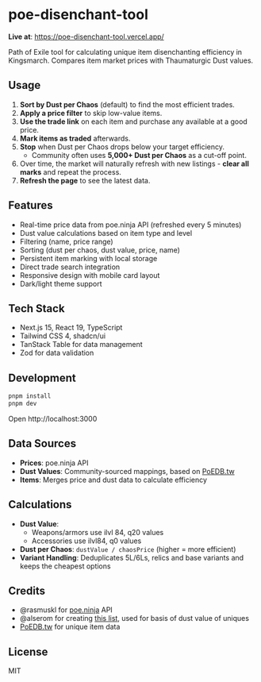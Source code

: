 # poe-disenchant-tool

**Live at**: https://poe-disenchant-tool.vercel.app/

Path of Exile tool for calculating unique item disenchanting efficiency in Kingsmarch. Compares item market prices with Thaumaturgic Dust values.

## Usage

1. **Sort by Dust per Chaos** (default) to find the most efficient trades.
2. **Apply a price filter** to skip low-value items.
3. **Use the trade link** on each item and purchase any available at a good price.
4. **Mark items as traded** afterwards.
5. **Stop** when Dust per Chaos drops below your target efficiency.
   - Community often uses **5,000+ Dust per Chaos** as a cut-off point.
6. Over time, the market will naturally refresh with new listings - **clear all marks** and repeat the process.
7. **Refresh the page** to see the latest data.

## Features

- Real-time price data from poe.ninja API (refreshed every 5 minutes)
- Dust value calculations based on item type and level
- Filtering (name, price range)
- Sorting (dust per chaos, dust value, price, name)
- Persistent item marking with local storage
- Direct trade search integration
- Responsive design with mobile card layout
- Dark/light theme support

## Tech Stack

- Next.js 15, React 19, TypeScript
- Tailwind CSS 4, shadcn/ui
- TanStack Table for data management
- Zod for data validation

## Development

```bash
pnpm install
pnpm dev
```

Open http://localhost:3000

## Data Sources

- **Prices**: poe.ninja API
- **Dust Values**: Community-sourced mappings, based on [PoEDB.tw](https://poedb.tw)
- **Items**: Merges price and dust data to calculate efficiency

## Calculations

- **Dust Value**:
  - Weapons/armors use ilvl 84, q20 values
  - Accessories use ilvl84, q0 values
- **Dust per Chaos**: `dustValue / chaosPrice` (higher = more efficient)
- **Variant Handling**: Deduplicates 5L/6Ls, relics and base variants and keeps the cheapest options

## Credits

- @rasmuskl for [poe.ninja](https://poe.ninja) API
- @alserom for creating [this list](https://gist.github.com/alserom/22bdd4106806cbd4f85a5cb8c4345c08#file-poe-dust-csv), used for basis of dust value of uniques
- [PoEDB.tw](https://poedb.tw) for unique item data

## License

MIT
